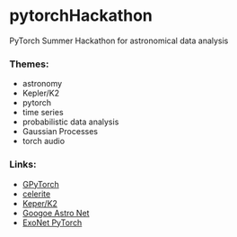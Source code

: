 # pytorchHackathon
PyTorch Summer Hackathon for astronomical data analysis



### Themes:

- astronomy
- Kepler/K2
- pytorch
- time series
- probabilistic data analysis
- Gaussian Processes
- torch audio


### Links:

- [GPyTorch](https://gpytorch.ai/)
- [celerite](celerite.readthedocs.io)
- [Keper/K2](https://keplerscience.arc.nasa.gov/)
- [Googoe Astro Net](https://github.com/google-research/exoplanet-ml)
- [ExoNet PyTorch](https://github.com/hposborn/exonet_tess)
